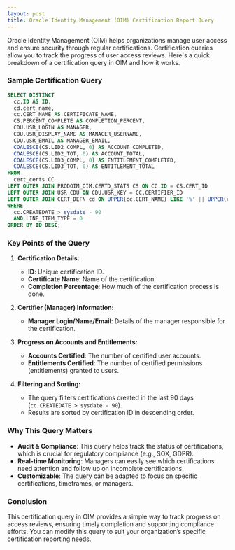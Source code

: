 ```yaml
---
layout: post
title: Oracle Identity Management (OIM) Certification Report Query 
---
```


Oracle Identity Management (OIM) helps organizations manage user access and ensure security through regular certifications. Certification queries allow you to track the progress of user access reviews. Here's a quick breakdown of a certification query in OIM and how it works.

### Sample Certification Query

```sql
SELECT DISTINCT
  cc.ID AS ID,
  cd.cert_name,
  cc.CERT_NAME AS CERTIFICATE_NAME,
  CS.PERCENT_COMPLETE AS COMPLETION_PERCENT,
  CDU.USR_LOGIN AS MANAGER,
  CDU.USR_DISPLAY_NAME AS MANAGER_USERNAME,
  CDU.USR_EMAIL AS MANAGER_EMAIL,
  COALESCE(CS.LID2_COMPL, 0) AS ACCOUNT_COMPLETED,
  COALESCE(CS.LID2_TOT, 0) AS ACCOUNT_TOTAL,
  COALESCE(CS.LID3_COMPL, 0) AS ENTITLEMENT_COMPLETED,
  COALESCE(CS.LID3_TOT, 0) AS ENTITLEMENT_TOTAL
FROM
  cert_certs CC
LEFT OUTER JOIN PRODOIM_OIM.CERTD_STATS CS ON CC.ID = CS.CERT_ID
LEFT OUTER JOIN USR CDU ON CDU.USR_KEY = CC.CERTIFIER_ID
LEFT OUTER JOIN CERT_DEFN cd ON UPPER(cc.CERT_NAME) LIKE '%' || UPPER(cd.cert_name) || '%'
WHERE
  cc.CREATEDATE > sysdate - 90
  AND LINE_ITEM_TYPE = 0
ORDER BY ID DESC;
```

### Key Points of the Query

1. **Certification Details:**
    - **ID**: Unique certification ID.
    - **Certificate Name**: Name of the certification.
    - **Completion Percentage**: How much of the certification process is done.

2. **Certifier (Manager) Information:**
    - **Manager Login/Name/Email**: Details of the manager responsible for the certification.

3. **Progress on Accounts and Entitlements:**
    - **Accounts Certified**: The number of certified user accounts.
    - **Entitlements Certified**: The number of certified permissions (entitlements) granted to users.

4. **Filtering and Sorting:**
    - The query filters certifications created in the last 90 days (`cc.CREATEDATE > sysdate - 90`).
    - Results are sorted by certification ID in descending order.

### Why This Query Matters

- **Audit & Compliance**: This query helps track the status of certifications, which is crucial for regulatory compliance (e.g., SOX, GDPR).
- **Real-time Monitoring**: Managers can easily see which certifications need attention and follow up on incomplete certifications.
- **Customizable**: The query can be adapted to focus on specific certifications, timeframes, or managers.

### Conclusion

This certification query in OIM provides a simple way to track progress on access reviews, ensuring timely completion and supporting compliance efforts. You can modify this query to suit your organization’s specific certification reporting needs.
